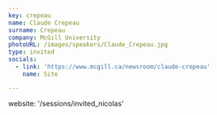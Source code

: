 ```yaml
---
key: crepeau
name: Claude Crepeau
surname: Crepeau
company: McGill University
photoURL: /images/speakers/Claude_Crepeau.jpg
type: invited
socials:
  - link: 'https://www.mcgill.ca/newsroom/claude-crepeau'
    name: Site

---
```

website: '/sessions/invited_nicolas'
